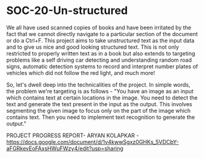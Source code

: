 # SOC-20-Un-structured
We all have used scanned copies of books and have been irritated by the fact that we cannot directly navigate to a particular section of the document or do a Ctrl+F. This project aims to take unstructured text as the input data and to give us nice and good looking structured text. This is not only restricted to properly written text as in a book but also extends to targeting problems like a self driving car detecting and understanding random road signs, automatic detection systems to record and interpret number plates of vehicles which did not follow the red light, and much more!

So, let's dwell deep into the technicalities of the project. In simple words, the problem we're targeting is as follows - "You have an image as an input which contains text at certain locations in the image. You need to detect the text and generate the text present in the input as the output. This involves segmenting the given image to focus only on the part of the image which contains text. Then you need to implement text recognition to generate the output."

PROJECT PROGRESS REPORT-
ARYAN KOLAPKAR -https://docs.google.com/document/d/1v4kwwSgxz0GHKs_5VDCbY-aFGRkevEoFAxsHWuFWzy4/edit?usp=sharing
